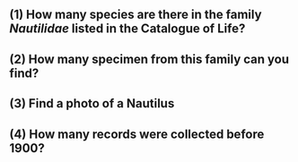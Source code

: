 ## (1) How many species are there in the family *Nautilidae* listed in the Catalogue of Life?

## (2) How many specimen from this family can you find?

## (3) Find a photo of a Nautilus

## (4) How many records were collected before 1900?


